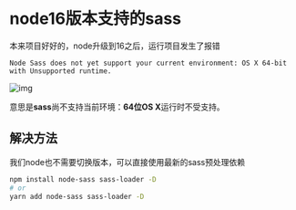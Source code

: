 # node16版本支持的sass

本来项目好好的，node升级到16之后，运行项目发生了报错

```bsh
Node Sass does not yet support your current environment: OS X 64-bit with Unsupported runtime.
```



![img](https://upic.fassr.com/uPic/2022-08-21/09:19:58-uqTfQV_1033257-20201218110049235-1805662407.jpeg)

意思是**sass**尚不支持当前环境：**64位OS X**运行时不受支持。



## 解决方法

我们node也不需要切换版本，可以直接使用最新的sass预处理依赖

```bash
npm install node-sass sass-loader -D
# or
yarn add node-sass sass-loader -D
```

